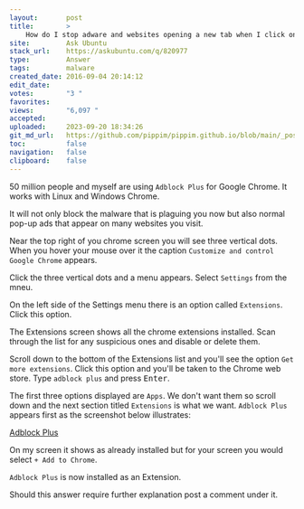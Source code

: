 ```yaml
---
layout:       post
title:        >
    How do I stop adware and websites opening a new tab when I click on a link when using Chrome?
site:         Ask Ubuntu
stack_url:    https://askubuntu.com/q/820977
type:         Answer
tags:         malware
created_date: 2016-09-04 20:14:12
edit_date:    
votes:        "3 "
favorites:    
views:        "6,097 "
accepted:     
uploaded:     2023-09-20 18:34:26
git_md_url:   https://github.com/pippim/pippim.github.io/blob/main/_posts/2016/2016-09-04-How-do-I-stop-adware-and-websites-opening-a-new-tab-when-I-click-on-a-link-when-using-Chrome_.md
toc:          false
navigation:   false
clipboard:    false
---
```


50 million people and myself are using `Adblock Plus` for Google Chrome. It works with Linux and Windows Chrome.

It will not only block the malware that is plaguing you now but also normal pop-up ads that appear on many websites you visit.

Near the top right of you chrome screen you will see three vertical dots. When you hover your mouse over it the caption `Customize and control Google Chrome` appears.

Click the three vertical dots and a menu appears. Select `Settings` from the mneu.

On the left side of the Settings menu there is an option called `Extensions`. Click this option.

The Extensions screen shows all the chrome extensions installed. Scan through the list for any suspicious ones and disable or delete them.

Scroll down to the bottom of the Extensions list and you'll see the option `Get more extensions`. Click this option and you'll be taken to the Chrome web store. Type `adblock plus` and press <kbd>Enter</kbd>.

The first three options displayed are `Apps`. We don't want them so scroll down and the next section titled `Extensions` is what we want. `Adblock Plus` appears first as the screenshot below illustrates:

[Adblock Plus][1]

On my screen it shows as already installed but for your screen you would select `+ Add to Chrome`.

`Adblock Plus` is now installed as an Extension.

Should this answer require further explanation post a comment under it.


  [1]: https://i.stack.imgur.com/IlrUy.png
